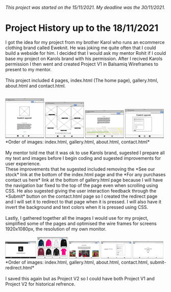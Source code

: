 *This project was started on the 15/11/2021. My deadline was the 30/11/2021.*

# Project History up to the 18/11/2021
I got the idea for my project from my brother Karol who runs an ecommerce clothing brand called Eweknit. He was joking me quite often that I could build a webside for him. I decided that I would ask my mentor Rohit if I could base my project on Karols brand with his permission. After I recived Karols permission I then went and created Project V1 in Balsamiq Wireframes to present to my mentor.<br>
<br>
This project included 4 pages, index.html (The home page), gallery.html, about.html and contact.html.<br>
<br>
<!-- Project V1 Balsamiq wireframes -->
<img src="assets/images/readme-images/project-vone-html-page-images/index.html.png" alt="Balsamiq Wireframe of the Project V1 Homepage" width="24%">
<img src="assets/images/readme-images/project-vone-html-page-images/gallery.html.png" alt="Balsamiq Wireframe of the Project V1 Gallery page" width="24%">
<img src="assets/images/readme-images/project-vone-html-page-images/about.html.png" alt="Balsamiq Wireframe of the Project V1 About us page" width="24%">
<img src="assets/images/readme-images/project-vone-html-page-images/contact.html.png" alt="Balsamiq Wireframe of the Project V1 Contact page" width="24%"><br>
*Order of images: index.html, gallery.html, about.html, contact.html*<br>
<br>
My mentor told me that it was ok to use Karols brand, sugested I prepare all my text and images before I begin coding and sugested improvements for user experience.<br>
These improvements that he sugested included removing the *See our stock* link at the bottom of the index.html page and the *For any purchases contact us here* link at the bottom of gallery.html page because I will have the navigation bar fixed to the top of the page even when scrolling using CSS. He also sugested giving the user interaction feedback through the *Submit* button on the contact.html page so I created the redirect page and I will set it to redirect to that page when it is pressed. I will also have it invert the background and text colors when it is pressed using CSS.<br>
<br>
Lastly, I gathered together all the images I would use for my project, simplified some of the pages and optimised the wire frames for screens 1920x1080px, the resolution of my own monitor.<br>
<br>
<!-- Project V2 Balsamiq wireframes -->
<img src="assets/images/readme-images/project-vtwo-html-page-images/index.html.png" alt="Balsamiq Wireframe of the Project V2 Homepage" width="19%">
<img src="assets/images/readme-images/project-vtwo-html-page-images/gallery.html.png" alt="Balsamiq Wireframe of the The Project V2 Gallery page" width="19%">
<img src="assets/images/readme-images/project-vtwo-html-page-images/about.html.png" alt="Balsamiq Wireframe of the The Project V2 About page" width="19%">
<img src="assets/images/readme-images/project-vtwo-html-page-images/contact.html.png" alt="Balsamiq Wireframe of the Project V2 Contact page" width="19%">
<img src="assets/images/readme-images/project-vtwo-html-page-images/submit-redirect.html.png" alt="Balsamiq Wireframe of the Project V2 Submit redirect page" width="19%"><br>
*Order of images: index.html, gallery.html, about.html, contact.html, submit-redirect.html*<br>
<br>
I saved this again but as Project V2 so I could have both Project V1 and Project V2 for historical refrence.